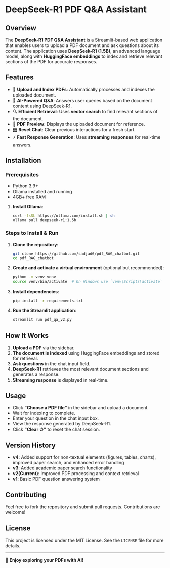 # DeepSeek-R1 PDF Q&A Assistant

## Overview
The **DeepSeek-R1 PDF Q&A Assistant** is a Streamlit-based web application that enables users to upload a PDF document and ask questions about its content. The application uses **DeepSeek-R1 (1.5B)**, an advanced language model, along with **HuggingFace embeddings** to index and retrieve relevant sections of the PDF for accurate responses.

## Features
- 📄 **Upload and Index PDFs**: Automatically processes and indexes the uploaded document.
- 🤖 **AI-Powered Q&A**: Answers user queries based on the document content using DeepSeek-R1.
- 🔍 **Efficient Retrieval**: Uses **vector search** to find relevant sections of the document.
- 📜 **PDF Preview**: Displays the uploaded document for reference.
- 🎛 **Reset Chat**: Clear previous interactions for a fresh start.
- ⚡ **Fast Response Generation**: Uses **streaming responses** for real-time answers.

## Installation
### Prerequisites
- Python 3.9+
- Ollama installed and running
- 4GB+ free RAM

1. **Install Ollama**:
   ```bash
   curl -fsSL https://ollama.com/install.sh | sh
   ollama pull deepseek-r1:1.5b

### Steps to Install & Run
1. **Clone the repository**:
   ```bash
   git clone https://github.com/sadjad6/pdf_RAG_chatbot.git
   cd pdf_RAG_chatbot
      ```

2. **Create and activate a virtual environment** (optional but recommended):
   ```bash
   python -m venv venv
   source venv/bin/activate  # On Windows use `venv\Scripts\activate`
   ```

3. **Install dependencies**:
   ```bash
   pip install -r requirements.txt
   ```

4. **Run the Streamlit application**:
   ```bash
   streamlit run pdf_qa_v2.py
   ```


## How It Works
1. **Upload a PDF** via the sidebar.
2. **The document is indexed** using HuggingFace embeddings and stored for retrieval.
3. **Ask questions** in the chat input field.
4. **DeepSeek-R1** retrieves the most relevant document sections and generates a response.
5. **Streaming response** is displayed in real-time.

## Usage
- Click **"Choose a PDF file"** in the sidebar and upload a document.
- Wait for indexing to complete.
- Enter your question in the chat input box.
- View the response generated by DeepSeek-R1.
- Click **"Clear ↺"** to reset the chat session.

## Version History
- **v4**: Added support for non-textual elements (figures, tables, charts), improved paper search, and enhanced error handling
- **v3**: Added academic paper search functionality
- **v2(Current)**: Improved PDF processing and context retrieval
- **v1**: Basic PDF question answering system

## Contributing
Feel free to fork the repository and submit pull requests. Contributions are welcome!

## License
This project is licensed under the MIT License. See the `LICENSE` file for more details.

---
🚀 **Enjoy exploring your PDFs with AI!**

